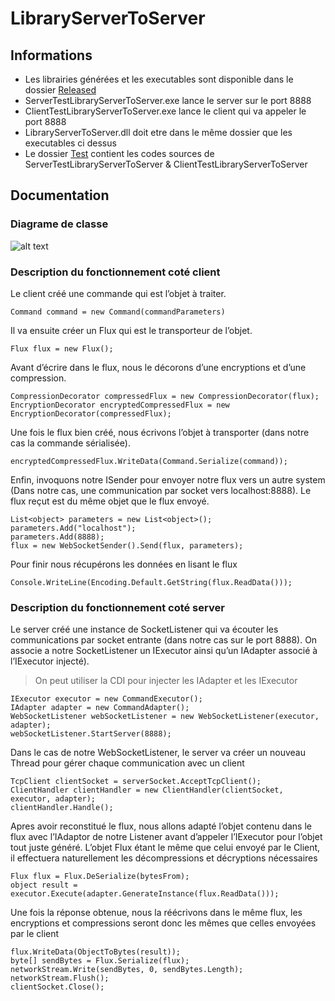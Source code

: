# LibraryServerToServer

## Informations

- Les librairies générées et les executables sont disponible dans le dossier [Released](https://github.com/ffcfalcos/LibraryServerToServer/blob/master/Released)
- ServerTestLibraryServerToServer.exe lance le server sur le port 8888
- ClientTestLibraryServerToServer.exe lance le client qui va appeler le port 8888
- LibraryServerToServer.dll doit etre dans le même dossier que les executables ci dessus
- Le dossier [Test](https://github.com/ffcfalcos/LibraryServerToServer/blob/master/Test) contient les codes sources de ServerTestLibraryServerToServer & ClientTestLibraryServerToServer

## Documentation

### Diagrame de classe

![alt text](https://github.com/ffcfalcos/LibraryServerToServer/blob/master/Documentation/Diagrame%20de%20classe.jpg)

### Description du fonctionnement coté client

Le client créé une commande qui est l’objet à traiter. 
```
Command command = new Command(commandParameters)
```
Il va ensuite créer un Flux qui est le transporteur de l’objet. 
```
Flux flux = new Flux();
```
Avant d’écrire dans le flux, nous le décorons d’une encryptions et d’une compression. 
```
CompressionDecorator compressedFlux = new CompressionDecorator(flux);
EncryptionDecorator encryptedCompressedFlux = new EncryptionDecorator(compressedFlux);
```
Une fois le flux bien créé, nous écrivons l’objet à transporter (dans notre cas la commande sérialisée).
```
encryptedCompressedFlux.WriteData(Command.Serialize(command));
```
Enfin, invoquons notre ISender pour envoyer notre flux vers un autre system (Dans notre cas, une communication par socket vers localhost:8888). Le flux reçut est du même objet que le flux envoyé.
```
List<object> parameters = new List<object>();
parameters.Add("localhost");
parameters.Add(8888);
flux = new WebSocketSender().Send(flux, parameters);
```
Pour finir nous récupérons les données en lisant le flux
```
Console.WriteLine(Encoding.Default.GetString(flux.ReadData()));
```
### Description du fonctionnement coté server

Le server créé une instance de SocketListener qui va écouter les communications par socket entrante (dans notre cas sur le port 8888). On associe a notre SocketListener un IExecutor ainsi qu’un IAdapter associé à l’IExecutor injecté).
> On peut utiliser la CDI pour injecter les IAdapter et les IExecutor
```
IExecutor executor = new CommandExecutor();
IAdapter adapter = new CommandAdapter();
WebSocketListener webSocketListener = new WebSocketListener(executor, adapter);
webSocketListener.StartServer(8888);
```
Dans le cas de notre WebSocketListener, le server va créer un nouveau Thread pour gérer chaque communication avec un client
```
TcpClient clientSocket = serverSocket.AcceptTcpClient();
ClientHandler clientHandler = new ClientHandler(clientSocket, executor, adapter);
clientHandler.Handle();
```
Apres avoir reconstitué le flux, nous allons adapté l’objet contenu dans le flux avec l’IAdaptor de notre Listener avant d’appeler l’IExecutor pour l’objet tout juste généré. L’objet Flux étant le même que celui envoyé par le Client, il effectuera naturellement les décompressions et décryptions nécessaires
```
Flux flux = Flux.DeSerialize(bytesFrom);
object result = executor.Execute(adapter.GenerateInstance(flux.ReadData()));
```
Une fois la réponse obtenue, nous la réécrivons dans le même flux, les encryptions et compressions seront donc les mêmes que celles envoyées par le client
```
flux.WriteData(ObjectToBytes(result));
byte[] sendBytes = Flux.Serialize(flux);
networkStream.Write(sendBytes, 0, sendBytes.Length);
networkStream.Flush();
clientSocket.Close();
```
